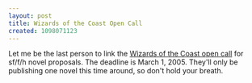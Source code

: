 ```yaml
---
layout: post
title: Wizards of the Coast Open Call
created: 1098071123
---
```

 Let me be the last person to link the [Wizards of the Coast open call](http://www.wizards.com/default.asp?x=books/main/opencall2004) for sf/f/h novel proposals.  The deadline is March 1, 2005.  They'll only be publishing one novel this time around, so don't hold your breath.
